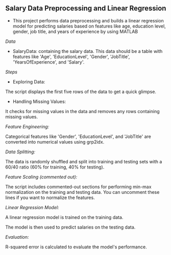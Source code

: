 ## Salary Data Preprocessing and Linear Regression
* This project performs data preprocessing and builds a linear regression model for predicting salaries based on features like age, education level, gender, job title, and years of experience by using MATLAB

*Data*
* SalaryData: containing the salary data. This data should be a table with features like 'Age', 'EducationLevel', 'Gender', 'JobTitle', 'YearsOfExperience', and 'Salary'.

*Steps*
* Exploring Data:

The script displays the first five rows of the data to get a quick glimpse.

* Handling Missing Values:

It checks for missing values in the data and removes any rows containing missing values.

*Feature Engineering:*

Categorical features like 'Gender', 'EducationLevel', and 'JobTitle' are converted into numerical values using grp2idx.

*Data Splitting:*

The data is randomly shuffled and split into training and testing sets with a 60/40 ratio (60% for training, 40% for testing).

*Feature Scaling (commented out):*

The script includes commented-out sections for performing min-max normalization on the training and testing data. You can uncomment these lines if you want to normalize the features.

*Linear Regression Model:*

A linear regression model is trained on the training data.

The model is then used to predict salaries on the testing data.

*Evaluation:*

R-squared error is calculated to evaluate the model's performance.
